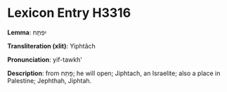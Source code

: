 # Lexicon Entry H3316

**Lemma**: יִפְתָּח

**Transliteration (xlit)**: Yiphtâch

**Pronunciation**: yif-tawkh'

**Description**:
from פָּתַח; he will open; Jiphtach, an Israelite; also a place in Palestine; Jephthah, Jiphtah.
